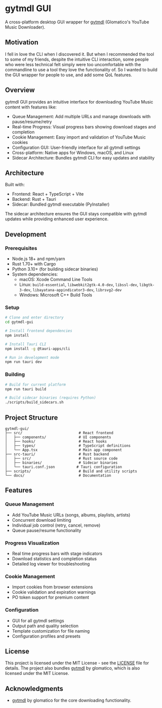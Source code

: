 # gytmdl GUI

A cross-platform desktop GUI wrapper for [gytmdl](https://github.com/glomatico/gytmdl) (Glomatico's YouTube Music Downloader).

## Motivation

I fell in love the CLI when I discovered it. But when I recommended the tool to some of my friends, despite the intuitive CLI interaction, some people who were less technical felt simply were too uncomfortable with the commandline to use a tool they love the functionality of. So I wanted to build the GUI wrapper for people to use, and add some QoL features.

## Overview

gytmdl GUI provides an intuitive interface for downloading YouTube Music content with features like:

- Queue Management: Add multiple URLs and manage downloads with pause/resume/retry
- Real-time Progress: Visual progress bars showing download stages and completion
- Cookie Management: Easy import and validation of YouTube Music cookies
- Configuration GUI: User-friendly interface for all gytmdl settings
- Cross-platform: Native apps for Windows, macOS, and Linux
- Sidecar Architecture: Bundles gytmdl CLI for easy updates and stability

## Architecture

Built with:
- Frontend: React + TypeScript + Vite
- Backend: Rust + Tauri
- Sidecar: Bundled gytmdl executable (PyInstaller)

The sidecar architecture ensures the GUI stays compatible with gytmdl updates while providing enhanced user experience.

## Development

### Prerequisites

- Node.js 18+ and npm/yarn
- Rust 1.70+ with Cargo
- Python 3.10+ (for building sidecar binaries)
- System dependencies:
  - macOS: Xcode Command Line Tools
  - Linux: `build-essential`, `libwebkit2gtk-4.0-dev`, `libssl-dev`, `libgtk-3-dev`, `libayatana-appindicator3-dev`, `librsvg2-dev`
  - Windows: Microsoft C++ Build Tools

### Setup

```bash
# Clone and enter directory
cd gytmdl-gui

# Install frontend dependencies
npm install

# Install Tauri CLI
npm install -g @tauri-apps/cli

# Run in development mode
npm run tauri dev
```

### Building

```bash
# Build for current platform
npm run tauri build

# Build sidecar binaries (requires Python)
./scripts/build_sidecars.sh
```

## Project Structure

```
gytmdl-gui/
├── src/                          # React frontend
│   ├── components/               # UI components
│   ├── hooks/                    # React hooks
│   ├── types/                    # TypeScript definitions
│   └── App.tsx                   # Main app component
├── src-tauri/                    # Rust backend
│   ├── src/                      # Rust source code
│   ├── binaries/                 # Sidecar binaries
│   └── tauri.conf.json          # Tauri configuration
├── scripts/                      # Build and utility scripts
└── docs/                         # Documentation
```

## Features

### Queue Management
- Add YouTube Music URLs (songs, albums, playlists, artists)
- Concurrent download limiting
- Individual job control (retry, cancel, remove)
- Queue pause/resume functionality

### Progress Visualization
- Real time progress bars with stage indicators
- Download statistics and completion status
- Detailed log viewer for troubleshooting

### Cookie Management
- Import cookies from browser extensions
- Cookie validation and expiration warnings
- PO token support for premium content

### Configuration
- GUI for all gytmdl settings
- Output path and quality selection
- Template customization for file naming
- Configuration profiles and presets

## License

This project is licensed under the MIT License - see the [LICENSE](LICENSE) file for details. The project also bundles [gytmdl](https://github.com/glomatico/gytmdl) by glomatico, which is also licensed under the MIT License.


## Acknowledgments

- [gytmdl](https://github.com/glomatico/gytmdl) by glomatico for the core downloading functionality.